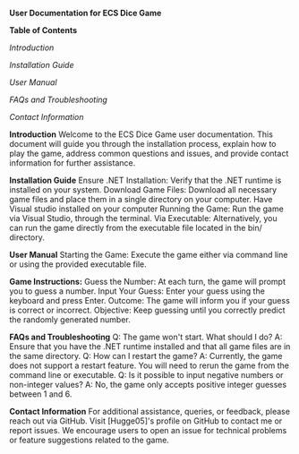 **User Documentation for ECS Dice Game**

**Table of Contents**

*Introduction*

*Installation Guide*

*User Manual*

*FAQs and Troubleshooting*

*Contact Information*

**Introduction**
Welcome to the ECS Dice Game user documentation. This document will guide you through the installation process, explain how to play the game, address common questions and issues, and provide contact information for further assistance.

**Installation Guide**
Ensure .NET Installation: Verify that the .NET runtime is installed on your system.
Download Game Files: Download all necessary game files and place them in a single directory on your computer.
Have Visual studio installed on your computer
Running the Game:
Run the game via Visual Studio, through the terminal.
Via Executable: Alternatively, you can run the game directly from the executable file located in the bin/ directory.

**User Manual**
Starting the Game: Execute the game either via command line or using the provided executable file.

**Game Instructions:**
Guess the Number: At each turn, the game will prompt you to guess a number.
Input Your Guess: Enter your guess using the keyboard and press Enter.
Outcome: The game will inform you if your guess is correct or incorrect.
Objective: Keep guessing until you correctly predict the randomly generated number.

**FAQs and Troubleshooting**
Q: The game won't start. What should I do?
A: Ensure that you have the .NET runtime installed and that all game files are in the same directory.
Q: How can I restart the game?
A: Currently, the game does not support a restart feature. You will need to rerun the game from the command line or executable.
Q: Is it possible to input negative numbers or non-integer values?
A: No, the game only accepts positive integer guesses between 1 and 6.

**Contact Information**
For additional assistance, queries, or feedback, please reach out via GitHub. Visit [Hugge05]'s profile on GitHub to contact me or report issues. We encourage users to open an issue for technical problems or feature suggestions related to the game.
